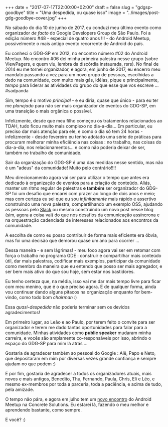 +++
date = "2017-07-17T22:00:00+02:00"
draft = false
slug = "gdgsp-goodbye"
title = "Uma despedida, ou quase isso"
image = "../images/post-gdg-goodbye-cover.jpg"
+++


No sábado do dia 10 de junho de 2017, eu conduzi meu último evento como organizador *de facto* do Google Developers Group de São Paulo. Foi a edição número #48 - especial de quatro anos !!! - do Android Meetup, possivelmente o mais antigo evento recorrente de Android do país.

Eu conheci o GDG-SP em 2012, no encontro número #02 do Android Meetup. No encontro #06 dei minha primeira palestra nesse grupo (sobre ViewPagers, e quem viu, lembra da discórdia instaurada, rsrs). No final de 2014 eu me tornei organizador, e agora, em junho de 2017, eu encerro meu mandato passando a vez para um novo grupo de pessoas, escolhidas a dedo na comunidade, com muito mais gás, idéias, pique e principalmente, *tempo* para liderar as atividades do grupo do que esse que vos escreve ... #sadpanda

Sim, tempo é o motivo *principal* - e eu diria, quase que único - para eu ter me _planejado_ para não ser mais organizador de eventos do GDG-SP, em uma transição o mais orgânica o possível.

Infelizmente, desde que meu filho começou os tratamentos relacionados ao TDAH, tudo ficou muito mais complexo no dia-a-dia... Em particular, eu preciso dar mais atenção para ele, e como o dia só tem 24 horas - infelizmente - desde fevereiro eu tenho adotado uma série de práticas para procuram melhorar minha eficiência nas coisas : no trabalho, nas coisas do dia-a-dia, nos relacionamentos... e como não poderia deixar de ser, também no trabalho de comunidade.

Sair da organização do GDG-SP é uma das medidas nesse sentido, mas não é um "adeus" da comunidade! Muito pelo contrário!!!!

Meu direcionamento agora vai ser para utilizar o tempo que antes era dedicado à organização de eventos para a criação de conteúdo. Aliás, manter um ritmo regular de palestras **e também** ser organizador do GDG-SP foi um desafio que encarei com prazer ao longo de dois anos e meio; mas com certeza eu sei que eu sou _infinitamente_ mais rápido e assertivo construindo uma nova palestra, compartilhando um exemplo OSS, ajudando as pessoas pelo [Slack](https://androiddevbr.slack.com/) ou mesmo construindo um novo post nesse blog (sim, agora a coisa vai) do que nos desafios da comunicação assíncrona e na orquestração cadenciada de interesses relacionados aos encontros da comunidade. 

A escolha de como eu posso contribuir de forma mais eficiente era óbvia, mas foi uma decisão que demorou quase um ano para ocorrer ...

Dessa maneira - e sem lágrimas! - meu foco agora vai ser em retomar com força o trabalho no programa GDE : construir e compartilhar mais conteúdo útil, dar mais palestras, codificar mais exemplos, participar da comunidade como membro da maneira que eu entendo que posso ser mais agregador, e ser bem mais ativo do que sou hoje, sem estar nos bastidores.

Eu tenho certeza que, na média, isso vai me dar mais tempo livre para ficar com meu menino, que é o que preciso agora. E de qualquer forma, ainda vou continuar dando alguns pitacos na organização enquanto for bem-vindo, como todo bom *chairman* :)

Essa *quasi-despedida* não poderia terminar sem os devidos agradecimentos!

Em primeiro lugar, ao Leão e ao Paulo, por terem feito o convite para ser organizador e terem me dado tantas oportunidades para falar para a comunidade. Minhas atividades como **public speaker** mudaram minha carreira, e vocês são amplamente co-responsáveis por isso, abrindo o espaço do GDG-SP para mim lá atrás ...

Gostaria de agradecer também ao pessoal do Google : Alê, Papo e Neto, que depositaram em mim por diversas vezes grande confiança e sempre ajudam no que podem :)

E por fim, gostaria de agradecer a todos os organizadores atuais, mais novos e mais antigos, Benedito, Thu, Fernando, Paula, Chris, Eli e Léo, e mesmo ex-membros por toda a parceria, toda a paciência, e acima de tudo, pela amizade.

O tempo não pára, e agora em julho tem um [novo encontro](https://www.meetup.com/GDG-SP/events/240951370/) do Android Meetup na Concrete Solutions. Eu estarei lá, fazendo o meu melhor e aprendendo bastante, como sempre. 

E você? :)